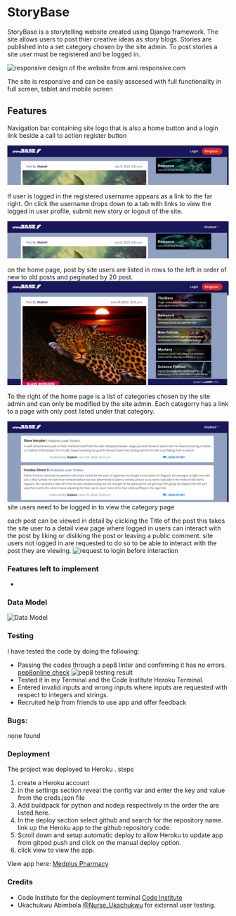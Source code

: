 # StoryBase

StoryBase is a storytelling website created using Django framework. The site allows users to post thier creative ideas as story blogs. Stories are published into a set category chosen by the site admin. To post stories a site user must be registered and be logged in.



![responsive design of the website from ami.responsive.com](static/img)

The site is responsive and can be easily asscesed with full functionality in full screen, tablet and mobile screen

## Features
Navigation bar containing site logo that is also a home button and a login link beside a call to action register button

![navigation user not logged in](static/img/user_not_logged_in.png)

If user is logged in the registered username appears as a link to the far right. On click the username drops down to a tab with links to view the logged in user profile, submit new story or logout of the site.

![navigation user logged in](static/img/logged_in_user.png)

on the home page, post by site users are listed in rows to the left in order of new to old posts and peginated by 20 post.
![home page](static/img/homepage.png)

To the right of the home page is a list of categories chosen by the site admin and can only be modified by the site admin. Each categorry has a link to a page with only post listed under that category.

![category list page](static/img/category_page.png)
site users need to be logged in to view the category page


each post can be viewed in detail by clicking the Title of the post this takes the site user to a detail view page where logged in users can interact with the post by liking or disliking the post or leaving a public comment.
site users not logged in are requested to do so to be able to interact with the post they are viewing.
![request to login before interaction]()


### Features left to implement
*

### Data Model
![Data Model]()

### Testing
I have tested the code by doing the following:
* Passing the codes through a pep8 linter and confirming it has no errors. [pep8online check](pep8http://pep8online.com/checkresult)
![pep8 testing result](assets/images/pep8onlie-validation.jpg)
* Tested it in my Terminal and the Code Institute Heroku Terminal.
* Entered invalid inputs and wrong inputs where inputs are requested with respect to integers and strings.
* Recruited help from friends to use app and offer feedback

### Bugs:
none found

### Deployment
The project was deployed to Heroku
. steps
1. create a Heroku account
2.  in the settings section reveal the config var and enter the key and value from the creds.json file
3. Add buildpack for python and nodejs respectively in the order the are listed here.
4. In the deploy section select github and search for the repository name. link up the Heroku app to the github repository code.
5. Scroll down and setup automatic deploy to allow Heroku to update app from gitpod push and click on the manual deploy option.
6. click view to view the app.

 View app here: [Medplus Pharmacy](https://medplus-pharmacy.herokuapp.com/)

### Credits
* Code Institute for the deployment terminal [Code Institute](https://codeinstitute.net/ie/)
* Ukachukwu Abimbola [@Nurse_Ukachukwu](https://twitter.com/nurse_ukachukwu) for external user testing.